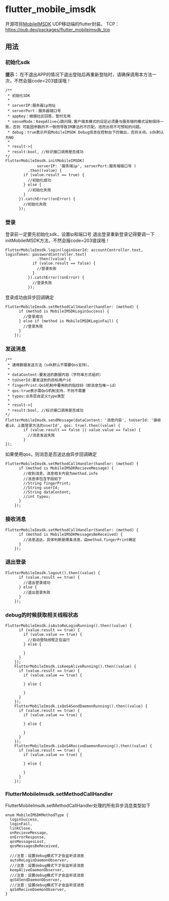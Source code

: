 # flutter_mobile_imsdk

开源项目[MobileIMSDK](https://github.com/JackJiang2011/MobileIMSDK) UDP移动端的flutter封装。
TCP：https://pub.dev/packages/flutter_mobileimsdk_tcp

## 用法

### 初始化sdk
**提示：** 在不退出APP的情况下退出登陆后再重新登陆时，请确保调用本方法一次，不然会报code=203错误哦！
```
/**
 * 初始化SDK 
 * 
 * serverIP:服务器ip地址
 * serverPort：服务器端口号
 * appKey：根据社区回答，暂时无用
 * senseMode：KeepAlive心跳问隔.客户端本模式的设定必须要与服务端的模式设制保持一致，否则 可能因参数的不一致而导致IM算法的不匹配，进而出现不可预知的问题。
 * debug：true表示开启MobileIMSDK Debug信息在控制台下的输出，否则关闭。sdk默认为NO
 * 
 * result->{
 * result:bool, //标识接口调用是否成功
*/
FlutterMobileImsdk.initMobileIMSDK(
              serverIP: '服务端ip', serverPort:服务端端口号 )
          .then((value) {
        if (value.result == true) {
          //初始化成功
        } else {
          //初始化失败
        }
      }).catchError((onError) {
        //初始化失败
      });
```

### 登录
登录前一定要先初始化sdk，设置ip和端口号
退出登录重新登录记得要调一下initMobileIMSDK方法，不然会报code=203错误哦！
```
FlutterMobileImsdk.login(loginUserId: accountController.text, loginToken: passwordController.text)
              .then((value) {
            if (value.result == false) {
              //登录失败
            }
          }).catchError((onError) {
            //登录失败
          });
```

登录成功由异步回调确定
```
FlutterMobileImsdk.setMethodCallHandler(handler: (method) {
      if (method is MobileIMSDKLoginSuccess) {
        //登录成功
      } else if (method is MobileIMSDKLoginFail) {
        //登录失败
      }
    });
```

### 发送消息
```
/**
 * 通用数据发送方法（sdk默认不需要Qos支持）。
 * 
 * dataContent:要发送的数据内容（字符串方式组织）
 * toUserId:要发送到的目标用户id
 * fingerPrint:QoS机制中要用到的指纹码（即消息包唯一id）
 * qos:true表示需QoS机制支持，不则不需要
 * typeu:业务层自定义type类型
 * 
 * result->{
 * result:bool, //标识接口调用是否成功
*/
FlutterMobileImsdk.sendMessage(dataContent: '消息内容', toUserId: '接收者id，上面登录方法的userId', qos: true).then((value) {
        if (value.result == false || value.value == false) {
          //消息发送失败
        }
});
```
如果使用qos，则消息是否送达由异步回调确定
```
FlutterMobileImsdk.setMethodCallHandler(handler: (method) {
      if (method is MobileIMSDKRecieveMessage) {
        //收到消息，消息相关内容为method.info
        //消息体包含字段如下
        //String fingerPrint;
        //String userId;
        //String dataContent;
        //int typeu;
      }
    });
```

### 接收消息
```
FlutterMobileImsdk.setMethodCallHandler(handler: (method) {
      if (method is MobileIMSDKMessagesBeReceived) {
        //消息送达，具体判断是哪条消息，由method.fingerPrint确定
      }
    });
```

### 退出登录
```
FlutterMobileImsdk.logout().then((value) {
      if (value.result == true) {
        //退出登录成功
      } else {
        //退出登录失败
      }
    });
```

### debug的时候获取相关线程状态
```
FlutterMobileImsdk.isAutoReLoginRunning().then((value) {
      if (value.result == true) {
        if (value.value == true) {
          //自动登陆线程正在运行
        } else {
          
        }
      }
    });
    FlutterMobileImsdk.isKeepAliveRunning().then((value) {
      if (value.result == true) {
        if (value.value == true) {
          
        } else {
          
        }
      }
    });
    FlutterMobileImsdk.isQoS4SendDaemonRunning().then((value) {
      if (value.result == true) {
        if (value.value == true) {
          
        } else {
          
        }
      }
    });
    FlutterMobileImsdk.isQoS4ReciveDaemonRunning().then((value) {
      if (value.result == true) {
        if (value.value == true) {
          
        } else {
          
        }
      }
    });
```
### FlutterMobileImsdk.setMethodCallHandler
FlutterMobileImsdk.setMethodCallHandler处理的所有异步消息类型如下

```
enum MobileIMSDKMethodType {
  loginSuccess,
  loginFail,
  linkClose,
  onRecieveMessage,
  onErrorResponse,
  qosMessagesLost,
  qosMessagesBeReceived,

  ///注意：设置debug模式下才会监听该消息
  autoReLoginDaemonObserver,
  ///注意：设置debug模式下才会监听该消息
  keepAliveDaemonObserver,
  ///注意：设置debug模式下才会监听该消息
  qoS4SendDaemonObserver,
  ///注意：设置debug模式下才会监听该消息
  qoS4ReciveDaemonObserver,
}
```



